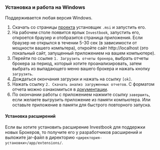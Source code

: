 ### Установка и работа на Windows

Поддерживается любая версия Windows.
1. Скачать со страницы [проекта](https://github.com/spacious-team/investbook/releases/latest) установщик `.msi`
   и запустить его.
1. На рабочем столе появится ярлык `Investbook`, запустить его, откроется браузер и отобразится страница приложения.
   Если браузер не открылся в течении 5-30 сек (в зависимости от мощности вашего компьтера),
   откройте сайт http://localhost (это локальный сайт, запущенный приложением на вашем компьютере).
1. Перейти по ссылке `1. Загрузить отчеты брокера`, выбрать отчеты брокера за период, который хотите проанализировать,
   затем выбрать из выпадающего меню вашего брокера и нажать кнопку `загрузить`.
1. Дождаться окончания загрузки и нажать на ссылку `[ok]`.
1. Нажать ссылку `2. Скачать анализ загруженных отчетов`. С форматом отчета можно ознакомиться
   в [документации](/src/main/asciidoc/index.adoc). 
1. По окончании работы с приложением нажмите ссылку `завершить`, если желаете выгрузить приложение из памяти компьютера.
   Или оставьте приложение в памяти для быстрого повторного запуска.

#### Установка расширений

Если вы хотите установить расширение Investbook для поддержки новых Брокеров, то получите его у разработчиков расширений
и выложите jar-файл в директорию `<директория-установки>/app/extensions/`. 